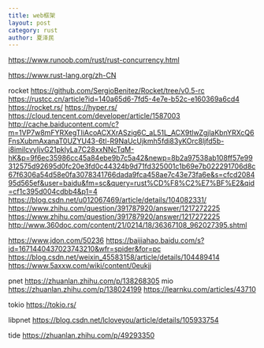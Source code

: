 ```yaml
---
title: web框架
layout: post
category: rust
author: 夏泽民
---
```

https://www.runoob.com/rust/rust-concurrency.html

https://www.rust-lang.org/zh-CN

rocket
https://github.com/SergioBenitez/Rocket/tree/v0.5-rc
https://rustcc.cn/article?id=140a65d6-7fd5-4e7e-b52c-e160369a6cd4
https://rocket.rs/
https://hyper.rs/
https://cloud.tencent.com/developer/article/1587003
http://cache.baiducontent.com/c?m=1VP7w8mFYRXegTIiAcoACXXrASzig6C_aL51L_ACX9tlwZgjlaKbnYRXcQ6FnsXubmAxanaT0UZYU43-6tl-R9NaUcUjkmh5fdi83yKOrc8ljfd5b-i8imilcvyIjvG21pklyLa7C28xxNNcTqM-hK&p=9f6ec35986cc45a84ebe9b7c5a42&newp=8b2a97538ab108ff57e99312575d92695d0fc20e3fd0c44324b9d71fd325001c1b69e7b022291706d8c67f6306a54d58e0fa3078341766dada9fca458ae7c43e73fa6e&s=cfcd208495d565ef&user=baidu&fm=sc&query=rust%CD%F8%C2%E7%BF%E2&qid=cf1c395d004cdbb4&p1=4
https://blog.csdn.net/u012067469/article/details/104082331/
https://www.zhihu.com/question/391787920/answer/1217272225
https://www.zhihu.com/question/391787920/answer/1217272225
http://www.360doc.com/content/21/0214/18/36367108_962027395.shtml


https://www.jdon.com/50236
https://baijiahao.baidu.com/s?id=1671440437023743210&wfr=spider&for=pc
https://blog.csdn.net/weixin_45583158/article/details/104489414
https://www.5axxw.com/wiki/content/0eukjj
<!-- more -->
pnet
https://zhuanlan.zhihu.com/p/138268305
mio
https://zhuanlan.zhihu.com/p/138024199
https://learnku.com/articles/43710

tokio
https://tokio.rs/

libpnet
https://blog.csdn.net/lcloveyou/article/details/105933754

tide
https://zhuanlan.zhihu.com/p/49293350
